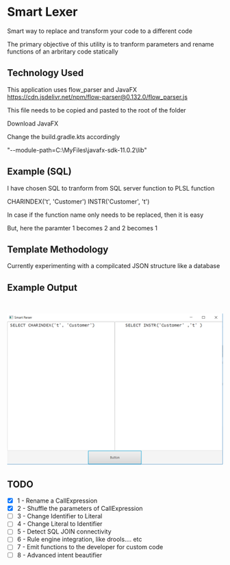 # Smart Lexer
Smart way to replace and transform your code to a different code

The primary objective of this utility is to tranform parameters and rename functions of an arbritary code statically

## Technology Used
This application uses flow_parser and JavaFX
https://cdn.jsdelivr.net/npm/flow-parser@0.132.0/flow_parser.js

This file needs to be copied and pasted to the root of the folder

Download JavaFX

Change the build.gradle.kts accordingly

"--module-path=C:\\MyFiles\\javafx-sdk-11.0.2\\lib"

 
## Example (SQL)
I have chosen SQL to tranform from SQL server function to PLSL function

CHARINDEX('t', 'Customer')
INSTR('Customer', 't')

In case if the function name only needs to be replaced, then it is easy

But, here the paramter 1 becomes 2 and 2 becomes 1

## Template Methodology
Currently experimenting with a compilcated JSON structure like a database

## Example Output
&#10240;  <!-- Hack to add whitespace -->

<p align="center">
  <img src="/docs/static/screenshot-1.png">
</p>

## TODO

- [x] 1 - Rename a CallExpression 
- [x] 2 - Shuffle the parameters of CallExpression
- [ ] 3 - Change Identifier to Literal
- [ ] 4 - Change Literal to Identifier
- [ ] 5 - Detect SQL JOIN connectivity
- [ ] 6 - Rule engine integration, like drools.... etc
- [ ] 7 - Emit functions to the developer for custom code
- [ ] 8 - Advanced intent beautifier  